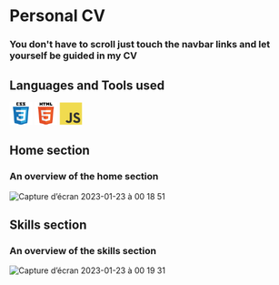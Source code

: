 # Personal CV

### You don't have to scroll just touch the navbar links and let yourself be guided in my CV

## Languages and Tools used

<p align="left"> 
<a href="https://www.w3schools.com/css/" target="_blank" rel="noreferrer"> <img src="https://raw.githubusercontent.com/devicons/devicon/master/icons/css3/css3-original-wordmark.svg" alt="css3" width="40" height="40"/></a> 
<a href="https://www.w3.org/html/" target="_blank" rel="noreferrer"> <img src="https://raw.githubusercontent.com/devicons/devicon/master/icons/html5/html5-original-wordmark.svg" alt="html5" width="40" height="40"/></a> <a href="https://developer.mozilla.org/en-US/docs/Web/JavaScript" target="_blank" rel="noreferrer"> <img src="https://raw.githubusercontent.com/devicons/devicon/master/icons/javascript/javascript-original.svg" alt="javascript" width="40" height="40"/> </a> 
</p>


## Home section
### An overview of the home section
<img width="1377" alt="Capture d’écran 2023-01-23 à 00 18 51" src="https://user-images.githubusercontent.com/86270481/213945799-b1d11044-d521-4982-9d22-b9adadee05ba.png">



## Skills section
### An overview of the skills section
<img width="1369" alt="Capture d’écran 2023-01-23 à 00 19 31" src="https://user-images.githubusercontent.com/86270481/213945844-502c9b0e-3586-4159-9aa6-7aa3fcf38bf5.png">
